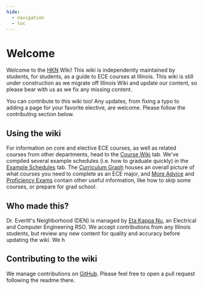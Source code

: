 ```yaml
---
hide:
  - navigation
  - toc
---
```


# Welcome

Welcome to the [HKN](https://hkn.illinois.edu) Wiki! This wiki is independently maintained by students, for students, as a guide to ECE courses at Illinois. This wiki is still under construction as we migrate off Illinois Wiki and update our content, so please bear with us as we fix any missing content.

You can contribute to this wiki too! Any updates, from fixing a typo to adding a page for your favorite elective, are welcome. Please follow the contributing section below.

## Using the wiki

For information on core and elective ECE courses, as well as related courses from other departments, head to the [Course Wiki](/Course%20Wiki) tab. We've compiled several example schedules (i.e. how to graduate quickly) in the [Example Schedules](/Example%20Schedules) tab. The [Curriculum Graph](/Curriculum%20Graph) houses an overall picture of what courses you need to complete as an ECE major, and [More Advice](/More%20Advice) and [Proficiency Exams](/Proficiency%20Exams) contain other useful information, like how to skip some courses, or prepare for grad school.

## Who made this?

Dr. Everitt's Neighborhood (DEN) is managed by [Eta Kappa Nu](https://hkn.illinois.edu), an Electrical and Computer Engineering RSO. We accept contributions from any Illinois students, but review any new content for quality and accuracy before updating the wiki. We h

## Contributing to the wiki

We manage contributions on [GitHub](https://github.com/hkn-alpha/wiki). Please feel free to open a pull request following the readme there.
